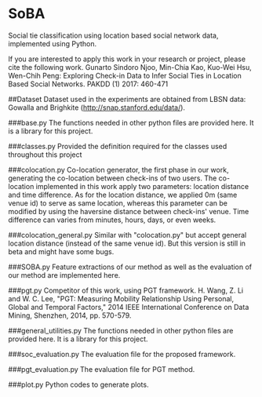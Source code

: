 # SoBA
Social tie classification using location based social network data, implemented using Python.

If you are interested to apply this work in your research or project, please cite the following work.
Gunarto Sindoro Njoo, Min-Chia Kao, Kuo-Wei Hsu, Wen-Chih Peng: Exploring Check-in Data to Infer Social Ties in Location Based Social Networks. PAKDD (1) 2017: 460-471

##Dataset
Dataset used in the experiments are obtained from LBSN data: Gowalla and Brighkite (http://snap.stanford.edu/data/).

###base.py
The functions needed in other python files are provided here. It is a library for this project.

###classes.py
Provided the definition required for the classes used throughout this project

###colocation.py
Co-location generator, the first phase in our work, generating the co-location between check-ins of two users. The co-location implemented in this work apply two parameters: location distance and time difference. As for the location distance, we applied 0m (same venue id) to serve as same location, whereas this parameter can be modified by using the haversine distance between check-ins' venue. Time difference can varies from minutes, hours, days, or even weeks.

###colocation_general.py
Similar with "colocation.py" but accept general location distance (instead of the same venue id). But this version is still in beta and might have some bugs.

###SOBA.py
Feature extractions of our method as well as the evaluation of our method are implemented here. 

###pgt.py
Competitor of this work, using PGT framework. H. Wang, Z. Li and W. C. Lee, "PGT: Measuring Mobility Relationship Using Personal, Global and Temporal Factors," 2014 IEEE International Conference on Data Mining, Shenzhen, 2014, pp. 570-579.

###general_utilities.py
The functions needed in other python files are provided here. It is a library for this project.

###soc_evaluation.py
The evaluation file for the proposed framework.

###pgt_evaluation.py
The evaluation file for PGT method.

###plot.py
Python codes to generate plots.
